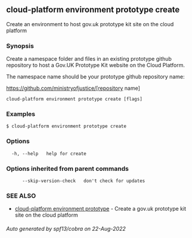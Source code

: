 ## cloud-platform environment prototype create

Create an environment to host gov.uk prototype kit site on the cloud platform

### Synopsis


Create a namespace folder and files in an existing prototype github repository to host a Gov.UK
Prototype Kit website on the Cloud Platform.

The namespace name should be your prototype github repository name:

  https://github.com/ministryofjustice/[repository name]
	

```
cloud-platform environment prototype create [flags]
```

### Examples

```
$ cloud-platform environment prototype create

```

### Options

```
  -h, --help   help for create
```

### Options inherited from parent commands

```
      --skip-version-check   don't check for updates
```

### SEE ALSO

* [cloud-platform environment prototype](cloud-platform_environment_prototype.md)	 - Create a gov.uk prototype kit site on the cloud platform

###### Auto generated by spf13/cobra on 22-Aug-2022

